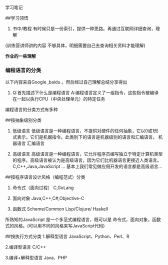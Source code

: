学习笔记

##学习领悟
1. 书中/教程 有时候只是一份索引，提供一种思路。再通过互联网详细查询，理解



(训练营讲师讲的内容 不够具体，明细需要自己去查询相关资料才能理解)


**作业的一些理解**

### 编程语言的分类
以下内容来自Google ,baidu 。然后经过自己理解总结分享得出

1. Q:首先描述下什么是编程语言
   A:编程语言定义了一组指令，这些指令被编译在一起以执行CPU（中央处理单元）的特定任务

编程语言的分类方式有多种

##按抽象级别分类
1. 低级语言
低级语言是一种编程语言，不提供对硬件的任何抽象，它以0或1形式表示，它们是机器指令。此类别下的语言是机器级别的语言和汇编语言。
机器语言
汇编语言

2. 高级语言
高级语言是一种编程语言，它允许程序员编写独立于特定计算机类型的程序。高级语言被认为是高级语言，因为它们比机器语言更接近人类语言。
C,C++,Java,JavaScript ... 基本上我们常见做应用开发的语言都是高级语言...

##按程序语言设计风格（编程范式）分类
1. 命令式（面向过程）
C,GoLang
2. 面向对象
Java,C++,C#,Objective-C

3. 函数式
Scheme/Common Lisp/Clojure/
Haskell

所熟知的JavaScript 是一个多范式编程语言，既可以是 命令式，面向对象，函数式的风格。(可以用不同的风格来写JavaScript代码)



##按执行方式分类
1.解释型语言
JavaScript、Python、Perl、R

2.编译型语言
C/C++

3.编译+解释型语言
Java、PHP


